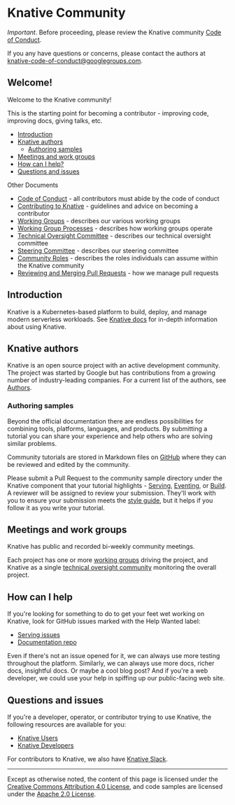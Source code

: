 # Knative Community

_Important_. Before proceeding, please review the Knative community
[Code of Conduct](CODE-OF-CONDUCT.md).

If you any have questions or concerns, please contact the authors at
knative-code-of-conduct@googlegroups.com.

## Welcome!

Welcome to the Knative community!

This is the starting point for becoming a contributor - improving code,
improving docs, giving talks, etc.

- [Introduction](#introduction)
- [Knative authors](#knative-authors)
  - [Authoring samples](#authoring-samples)
- [Meetings and work groups](#meetings-and-work-groups)
- [How can I help?](#how-can-i-help)
- [Questions and issues](#questions-and-issues)

Other Documents

- [Code of Conduct](CODE-OF-CONDUCT.md) - all contributors must abide by the
  code of conduct
- [Contributing to Knative](CONTRIBUTING.md) - guidelines and advice on becoming
  a contributor
- [Working Groups](WORKING-GROUPS.md) - describes our various working groups
- [Working Group Processes](WORKING-GROUP-PROCESSES.md) - describes how working
  groups operate
- [Technical Oversight Committee](TECH-OVERSIGHT-COMMITTEE.md) - describes our
  technical oversight committee
- [Steering Committee](STEERING-COMMITTEE.md) - describes our steering committee
- [Community Roles](ROLES.md) - describes the roles individuals can assume
  within the Knative community
- [Reviewing and Merging Pull Requests](REVIEWING.md) - how we manage pull
  requests

## Introduction

Knative is a Kubernetes-based platform to build, deploy, and manage modern
serverless workloads. See [Knative docs](https://github.com/knative/docs) for
in-depth information about using Knative.

## Knative authors

Knative is an open source project with an active development community. The
project was started by Google but has contributions from a growing number of
industry-leading companies. For a current list of the authors, see
[Authors](https://github.com/knative/serving/blob/master/AUTHORS).

### Authoring samples

Beyond the official documentation there are endless possibilities for combining
tools, platforms, languages, and products. By submitting a tutorial you can
share your experience and help others who are solving similar problems.

Community tutorials are stored in Markdown files on
[GitHub](./samples/README.md) where they can be reviewed and edited by the
community.

Please submit a Pull Request to the community sample directory under the Knative
component that your tutorial highlights - [Serving](./samples/serving/),
[Eventing](./samples/eventing/), or [Build](./samples/build/). A reviewer will
be assigned to review your submission. They'll work with you to ensure your
submission meets the [style guide](DOCS-CONTRIBUTING.md), but it helps if you
follow it as you write your tutorial.

## Meetings and work groups

Knative has public and recorded bi-weekly community meetings.

Each project has one or more [working groups](WORKING-GROUPS.md) driving the
project, and Knative as a single
[technical oversight community](TECH-OVERSIGHT-COMMITTEE.md) monitoring the
overall project.

## How can I help

If you're looking for something to do to get your feet wet working on Knative,
look for GitHub issues marked with the Help Wanted label:

- [Serving issues](https://github.com/knative/serving/issues?q=is%3Aopen+is%3Aissue+label%3A%22community%2Fhelp+wanted%22)
- [Documentation repo](https://github.com/knative/docs/issues?q=is%3Aopen+is%3Aissue+label%3A%22community%2Fhelp+wanted%22)

Even if there's not an issue opened for it, we can always use more testing
throughout the platform. Similarly, we can always use more docs, richer docs,
insightful docs. Or maybe a cool blog post? And if you're a web developer, we
could use your help in spiffing up our public-facing web site.

## Questions and issues

If you're a developer, operator, or contributor trying to use Knative, the
following resources are available for you:

- [Knative Users](https://groups.google.com/forum/#!forum/knative-users)
- [Knative Developers](https://groups.google.com/forum/#!forum/knative-dev)

For contributors to Knative, we also have [Knative Slack](SLACK-GUIDELINES.md).

---

Except as otherwise noted, the content of this page is licensed under the
[Creative Commons Attribution 4.0 License](https://creativecommons.org/licenses/by/4.0/),
and code samples are licensed under the
[Apache 2.0 License](https://www.apache.org/licenses/LICENSE-2.0).
